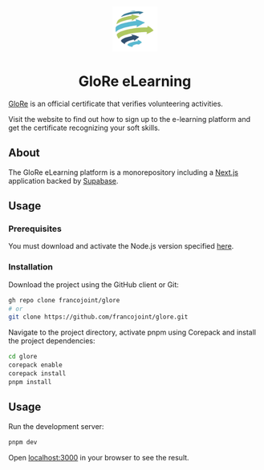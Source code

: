 <div align="center">
  <img src=".github/static/glore.png" alt="" width="90" />
  <h1>GloRe eLearning</h1>
</div>

[GloRe](https://glorecertificate.net) is an official certificate that verifies volunteering activities.

Visit the website to find out how to sign up to the e-learning platform and get the certificate recognizing your soft skills.

## About

The GloRe eLearning platform is a monorepository including a [Next.js](https://nextjs.org) application backed by [Supabase](https://supabase.com).

## Usage

### Prerequisites

You must download and activate the Node.js version specified [here](.node-version).

### Installation

Download the project using the GitHub client or Git:

```sh
gh repo clone francojoint/glore
# or
git clone https://github.com/francojoint/glore.git
```

Navigate to the project directory, activate pnpm using Corepack and install the project dependencies:

```sh
cd glore
corepack enable
corepack install
pnpm install
```

## Usage

Run the development server:

```bash
pnpm dev
```

Open [localhost:3000](http://localhost:3000) in your browser to see the result.
